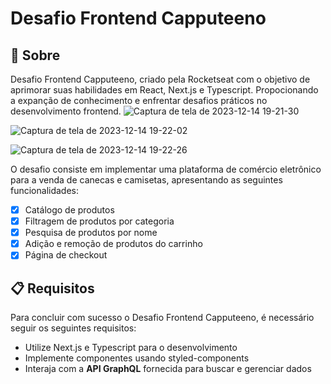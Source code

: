 # Desafio Frontend Capputeeno

## 🚀 Sobre

Desafio Frontend Capputeeno, criado pela Rocketseat com o objetivo de aprimorar suas habilidades em React, Next.js e Typescript. Propocionando a expanção de conhecimento e enfrentar desafios práticos no desenvolvimento frontend.
![Captura de tela de 2023-12-14 19-21-30](https://github.com/DaviCorreia/Desafio_FrontEnd_RocketSeat_/assets/52337256/b877d146-d0f0-4476-af7a-4e425b843470)

![Captura de tela de 2023-12-14 19-22-02](https://github.com/DaviCorreia/Desafio_FrontEnd_RocketSeat_/assets/52337256/dd341022-e96c-418a-b93b-cacaa6dd5cae)

![Captura de tela de 2023-12-14 19-22-26](https://github.com/DaviCorreia/Desafio_FrontEnd_RocketSeat_/assets/52337256/53546d43-f083-493d-9909-c46d488bb91f)

O desafio consiste em implementar uma plataforma de comércio eletrônico para a venda de canecas e camisetas, apresentando as seguintes funcionalidades:

- [x] Catálogo de produtos 
- [x] Filtragem de produtos por categoria
- [x] Pesquisa de produtos por nome
- [x] Adição e remoção de produtos do carrinho
- [x] Página de checkout

## 📋 Requisitos

Para concluir com sucesso o Desafio Frontend Capputeeno, é necessário seguir os seguintes requisitos:

- Utilize Next.js e Typescript para o desenvolvimento
- Implemente componentes usando styled-components
- Interaja com a **API GraphQL** fornecida para buscar e gerenciar dados
